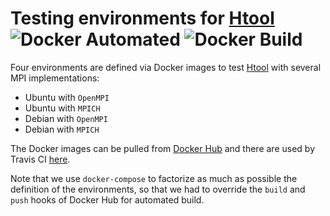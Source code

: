 # Testing environments for [Htool](https://github.com/PierreMarchand20/htool) ![Docker Automated](https://img.shields.io/docker/cloud/automated/pierremarchand/htool_testing_environments) ![Docker Build](https://img.shields.io/docker/cloud/build/pierremarchand/htool_testing_environments)

Four environments are defined via Docker images to test [Htool](https://github.com/PierreMarchand20/htool) with several MPI implementations:

- Ubuntu with `OpenMPI`
- Ubuntu with `MPICH`
- Debian with `OpenMPI`
- Debian with `MPICH`

The Docker images can be pulled from [Docker Hub](https://hub.docker.com/repository/docker/pierremarchand/htool_testing_environments) and there are used by Travis CI [here](https://travis-ci.org/github/PierreMarchand20/htool).

Note that we use `docker-compose` to factorize as much as possible the definition of the environments, so that we had to override the `build` and `push` hooks of Docker Hub for automated build.
